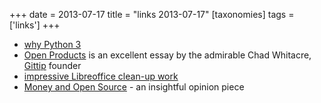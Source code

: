 +++
date = 2013-07-17
title = "links 2013-07-17"
[taxonomies]
tags = ['links']
+++

-   [why Python 3]
-   [Open Products] is an excellent essay by the admirable Chad
    Whitacre, [Gittip] founder
-   [impressive Libreoffice clean-up work]
-   [Money and Open Source] - an insightful opinion piece

  [why Python 3]: http://www.comp.leeds.ac.uk/nde/papers/teachpy3.html
  [Open Products]: http://thechangelog.com/open-products
  [Gittip]: @/am-joining-gittip.md
  [impressive Libreoffice clean-up work]: https://people.gnome.org/~michael/blog/2013-06-13-under-the-hood.html
  [Money and Open Source]: https://medium.com/open-source-life/d44a1953749c
